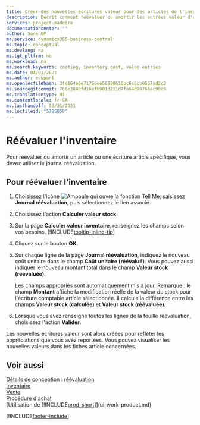 ```yaml
---
title: Créer des nouvelles écritures valeur pour des articles de l'inventaire Microsoft Docs
description: Décrit comment réévaluer ou amortir les entrées valeur d'un ou de plusieurs articles dans l'inventaire en reportant leur valeur actuelle calculée.
services: project-madeira
documentationcenter: ''
author: SorenGP
ms.service: dynamics365-business-central
ms.topic: conceptual
ms.devlang: na
ms.tgt_pltfrm: na
ms.workload: na
ms.search.keywords: costing, inventory cost, value entries
ms.date: 04/01/2021
ms.author: edupont
ms.openlocfilehash: 3fe164e6e71756ee56990610bc6c6cb0557ad2c3
ms.sourcegitcommit: 766e2840fd16efb901d211d7fa64d96766ac99d9
ms.translationtype: HT
ms.contentlocale: fr-CA
ms.lasthandoff: 03/31/2021
ms.locfileid: "5785858"
---
```

# <a name="revalue-inventory"></a>Réévaluer l'inventaire
Pour réévaluer ou amortir un article ou une écriture article spécifique, vous devez utiliser le journal réévaluation.

## <a name="to-revalue-inventory"></a>Pour réévaluer l'inventaire
1. Choisissez l'icône ![Ampoule qui ouvre la fonction Tell Me](media/ui-search/search_small.png "Dites-moi ce que vous voulez faire"), saisissez **Journal réévaluation**, puis sélectionnez le lien associé.
2. Choisissez l'action **Calculer valeur stock**.
3. Sur la page **Calculer valeur inventaire**, renseignez les champs selon vos besoins. [!INCLUDE[tooltip-inline-tip](includes/tooltip-inline-tip_md.md)]
4. Cliquez sur le bouton **OK**.
5. Sur chaque ligne de la page **Journal réévaluation**, indiquez le nouveau coût unitaire dans le champ **Coût unitaire (réévalué)**. Vous pouvez aussi indiquer le nouveau montant total dans le champ **Valeur stock (réévaluée)**.

    Les champs appropriés sont automatiquement mis à jour. Remarque : le champ **Montant** affiche la modification réelle de la valeur du stock pour l'écriture comptable article sélectionnée. Il calcule la différence entre les champs **Valeur stock (calculée)** et **Valeur stock (réévaluée)**.
6. Lorsque vous avez renseigné toutes les lignes de la feuille réévaluation, choisissez l'action **Valider**.

Les nouvelles écritures valeur sont alors créées pour refléter les appréciations que vous avez reportées. Vous pouvez visualiser les nouvelles valeurs dans les fiches article concernées.

## <a name="see-also"></a>Voir aussi
[Détails de conception : réévaluation](design-details-revaluation.md)  
[Inventaire](inventory-manage-inventory.md)  
[Vente](sales-manage-sales.md)  
[Procédure d'achat](purchasing-manage-purchasing.md)  
[Utilisation de [!INCLUDE[prod_short](includes/prod_short.md)]](ui-work-product.md)


[!INCLUDE[footer-include](includes/footer-banner.md)]